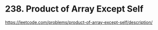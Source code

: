 # 238. Product of Array Except Self

https://leetcode.com/problems/product-of-array-except-self/description/
